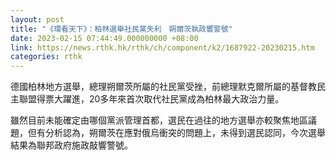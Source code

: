 ```yaml
---
layout: post
title: "《環看天下》：柏林選舉社民黨失利　朔爾茨執政響警號"
date: 2023-02-15 07:44:49.000000000 +08:00
link: https://news.rthk.hk/rthk/ch/component/k2/1687922-20230215.htm
categories: rthk
---
```


德國柏林地方選舉，總理朔爾茨所屬的社民黨受挫，前總理默克爾所屬的基督教民主聯盟得票大躍進，20多年來首次取代社民黨成為柏林最大政治力量。

雖然目前未能確定由哪個黨派管理首都，選民在過往的地方選舉亦較聚焦地區議題，但有分析認為，朔爾茨在應對俄烏衝突的問題上，未得到選民認同，今次選舉結果為聯邦政府施政敲響警號。
